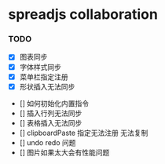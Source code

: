 # spreadjs collaboration



### TODO

* [x] 图表同步  
* [x] 字体样式同步 
* [x] 菜单栏指定注册 
* [x] 形状插入无法同步  
* [] 如何初始化内置指令
* [] 插入行列无法同步  
* [] 表格插入无法同步  
* [] clipboardPaste 指定无法注册 无法复制   
* [] undo redo 问题  
* [] 图片如果太大会有性能问题






